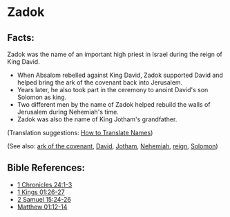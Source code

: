 # Zadok #

## Facts: ##

Zadok was the name of an important high priest in Israel during the reign of King David.

* When Absalom rebelled against King David, Zadok supported David and helped bring the ark of the covenant back into Jerusalem.
* Years later, he also took part in the ceremony to anoint David's son Solomon as king.
* Two different men by the name of Zadok helped rebuild the walls of Jerusalem during Nehemiah's time.
* Zadok was also the name of King Jotham's grandfather.

(Translation suggestions: [How to Translate Names](en/ta-vol1/translate/man/translate-names))

(See also: [ark of the covenant](../other/arkofthecovenant.md), [David](../other/david.md), [Jotham](../other/jotham.md), [Nehemiah](../other/nehemiah.md), [reign](../other/reign.md), [Solomon](../other/solomon.md))

## Bible References: ##

* [1 Chronicles 24:1-3](en/tn/1ch/help/24/01)
* [1 Kings 01:26-27](en/tn/1ki/help/01/26)
* [2 Samuel 15:24-26](en/tn/2sa/help/15/24)
* [Matthew 01:12-14](en/tn/mat/help/01/12)